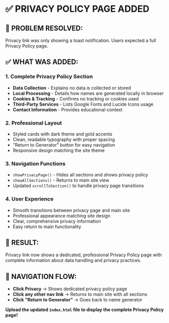 # ✅ PRIVACY POLICY PAGE ADDED

## 🚨 PROBLEM RESOLVED:
Privacy link was only showing a toast notification. Users expected a full Privacy Policy page.

## ✅ WHAT WAS ADDED:

### **1. Complete Privacy Policy Section**
- **Data Collection** - Explains no data is collected or stored
- **Local Processing** - Details how names are generated locally in browser
- **Cookies & Tracking** - Confirms no tracking or cookies used
- **Third-Party Services** - Lists Google Fonts and Lucide Icons usage
- **Contact Information** - Provides educational context

### **2. Professional Layout**
- Styled cards with dark theme and gold accents
- Clean, readable typography with proper spacing
- "Return to Generator" button for easy navigation
- Responsive design matching the site theme

### **3. Navigation Functions**
- `showPrivacyPage()` - Hides all sections and shows privacy policy
- `showAllSections()` - Returns to main site view
- Updated `scrollToSection()` to handle privacy page transitions

### **4. User Experience**
- Smooth transitions between privacy page and main site
- Professional appearance matching site design
- Clear, comprehensive privacy information
- Easy return to main functionality

## 🎯 RESULT:
Privacy link now shows a dedicated, professional Privacy Policy page with complete information about data handling and privacy practices.

## 📁 NAVIGATION FLOW:
- **Click Privacy** → Shows dedicated privacy policy page
- **Click any other nav link** → Returns to main site with all sections
- **Click "Return to Generator"** → Goes back to name generator

**Upload the updated `index.html` file to display the complete Privacy Policy page!**